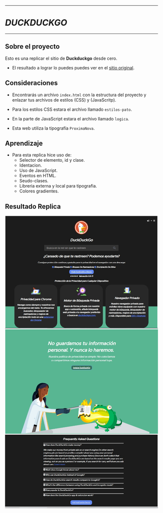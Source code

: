 ***
# *DUCKDUCKGO*
***
## Sobre el proyecto

Esto es una replicar el sitio de **Duckduckgo** desde cero.

* El resultado a lograr lo puedes puedes ver en el [sitio original](https://duckduckgo.com/).

## Consideraciones
 
* Encontrarás un archivo `index.html` con la
  estructura del proyecto y enlazar tus archivos de estilos (CSS) y (JavaScritp).

* Para los estilos CSS estara el archivo llamado `estilos-pato`.

* En la parte de JavaScript estara el archivo llamado `logica`.

* Esta web utiliza la tipografía `ProximaNova`.

## Aprendizaje
* Para esta replica hice uso de:
  * Selector de elemento, id y clase.
  * Identacion.
  * Uso de JavaScript.
  * Eventos en HTML.
  * Seudo-clases.
  * Libreria externa y local para tipografia.
  * Colores gradientes.


## Resultado Replica
![Imagen](./assets/parte1.jpg)
![Imagen](./assets/parte2.jpg)
![Imagen](./assets/parte3.jpg)







